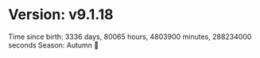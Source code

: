 # Version: v9.1.18
Time since birth: 3336 days, 80065 hours, 4803900 minutes, 288234000 seconds
Season: Autumn 🍁
